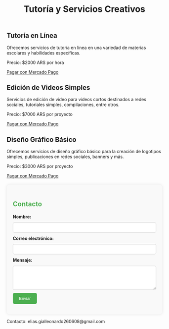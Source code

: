<!DOCTYPE html>
<html lang="es">
<head>
    <meta charset="UTF-8">
    <meta name="viewport" content="width=device-width, initial-scale=1.0">
    <title>Tutoría y Servicios Creativos</title>
    <link rel="stylesheet" href="styles.css">
    <style>
        /* Estilos para el formulario */
        .contact-form {
            background-color: #f9f9f9;
            padding: 20px;
            border-radius: 10px;
            box-shadow: 0 0 10px rgba(0, 0, 0, 0.1);
            margin-top: 20px;
        }
        .contact-form h2 {
            color: #4caf50; /* Verde */
            margin-bottom: 20px;
        }
        .contact-form label {
            display: block;
            margin-bottom: 10px;
            font-weight: bold;
        }
        .contact-form input[type="text"],
        .contact-form input[type="email"],
        .contact-form textarea {
            width: 100%;
            padding: 8px;
            margin-bottom: 10px;
            border: 1px solid #ccc;
            border-radius: 5px;
        }
        .contact-form input[type="submit"] {
            background-color: #4caf50; /* Verde */
            color: white;
            padding: 10px 20px;
            border: none;
            border-radius: 5px;
            cursor: pointer;
        }
        .contact-form input[type="submit"]:hover {
            background-color: #45a049; /* Verde más oscuro */
        }
    </style>
</head>
<body>
    <header>
        <h1>Tutoría y Servicios Creativos</h1>
    </header>
    <section class="services">
        <div class="service">
            <h2>Tutoría en Línea</h2>
            <p>Ofrecemos servicios de tutoría en línea en una variedad de materias escolares y habilidades específicas.</p>
            <p>Precio: $2000 ARS por hora</p>
            <a href="https://link.mercadopago.com.ar/serviciosytutoria" class="button">Pagar con Mercado Pago</a>
        </div>
        <div class="service">
            <h2>Edición de Videos Simples</h2>
            <p>Servicios de edición de video para videos cortos destinados a redes sociales, tutoriales simples, compilaciones, entre otros.</p>
            <p>Precio: $7000 ARS por proyecto</p>
            <a href="https://link.mercadopago.com.ar/serviciosytutoria" class="button">Pagar con Mercado Pago</a>
        </div>
        <div class="service">
            <h2>Diseño Gráfico Básico</h2>
            <p>Ofrecemos servicios de diseño gráfico básico para la creación de logotipos simples, publicaciones en redes sociales, banners y más.</p>
            <p>Precio: $3000 ARS por proyecto</p>
            <a href="https://link.mercadopago.com.ar/serviciosytutoria" class="button">Pagar con Mercado Pago</a>
        </div>
    </section>
    <section class="contact-form">
        <h2>Contacto</h2>
        <form action="#" method="post">
            <label for="name">Nombre:</label>
            <input type="text" id="name" name="name" required>
            <label for="email">Correo electrónico:</label>
            <input type="email" id="email" name="email" required>
            <label for="message">Mensaje:</label>
            <textarea id="message" name="message" rows="4" required></textarea>
            <input type="submit" value="Enviar">
        </form>
    </section>
    <footer>
        <p>Contacto: elias.gialleonardo260608@gmail.com</p>
    </footer>
</body>
</html>

